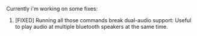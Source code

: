 Currently i'm working on some fixes:

1. [FIXED] Running all those commands break dual-audio support:
Useful to play audio at multiple bluetooth speakers at the same time.

